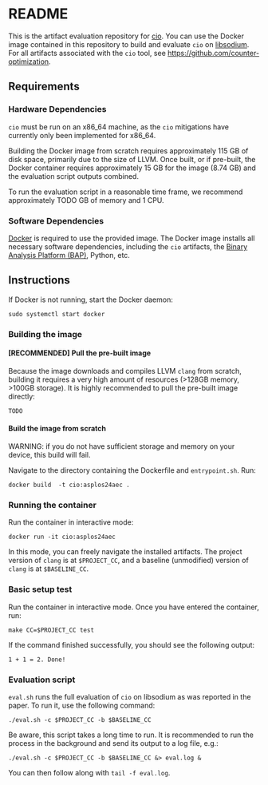 # README

This is the artifact evaluation repository for [cio](https://github.com/counter-optimization/cio).
You can use the Docker image contained in this repository to build and evaluate `cio` on
[libsodium](https://libsodium.org/).
For all artifacts associated with the `cio` tool, see https://github.com/counter-optimization.

## Requirements

### Hardware Dependencies

`cio` must be run on an x86_64 machine, as the `cio` mitigations have currently only been
implemented for x86_64.

Building the Docker image from scratch requires approximately 115 GB of disk space, primarily due
to the size of LLVM. Once built, or if pre-built, the Docker container requires approximately
15 GB for the image (8.74 GB) and the evaluation script outputs combined.

To run the evaluation script in a reasonable time frame, we recommend approximately TODO GB of
memory and 1 CPU.

### Software Dependencies

[Docker](https://www.docker.com/) is required to use the provided image.
The Docker image installs all necessary software dependencies, including the `cio` artifacts,
the [Binary Analysis Platform (BAP)](https://github.com/BinaryAnalysisPlatform/bap), Python, etc.

## Instructions

If Docker is not running, start the Docker daemon:

```
sudo systemctl start docker
```

### Building the image

#### [RECOMMENDED] Pull the pre-built image

Because the image downloads and compiles LLVM `clang` from scratch, building it requires a very
high amount of resources (>128GB memory, >100GB storage). 
It is highly recommended to pull the pre-built image directly:

```
TODO
```

#### Build the image from scratch

WARNING: if you do not have sufficient storage and memory on your device, this build will fail.

Navigate to the directory containing the Dockerfile and `entrypoint.sh`. Run:

```
docker build  -t cio:asplos24aec .
```

### Running the container

Run the container in interactive mode:

```
docker run -it cio:asplos24aec
```

In this mode, you can freely navigate the installed artifacts.
The project version of `clang` is at `$PROJECT_CC`, and a baseline (unmodified) version
of `clang` is at `$BASELINE_CC`.

### Basic setup test

Run the container in interactive mode.
Once you have entered the container, run:

```
make CC=$PROJECT_CC test
```

If the command finished successfully, you should see the following output:

```
1 + 1 = 2. Done!
```

### Evaluation script

`eval.sh` runs the full evaluation of `cio` on libsodium as was reported in the paper.
To run it, use the following command:

```
./eval.sh -c $PROJECT_CC -b $BASELINE_CC
```

Be aware, this script takes a long time to run. It is recommended to run the process in
the background and send its output to a log file, e.g.:

```
./eval.sh -c $PROJECT_CC -b $BASELINE_CC &> eval.log &
```

You can then follow along with `tail -f eval.log`.